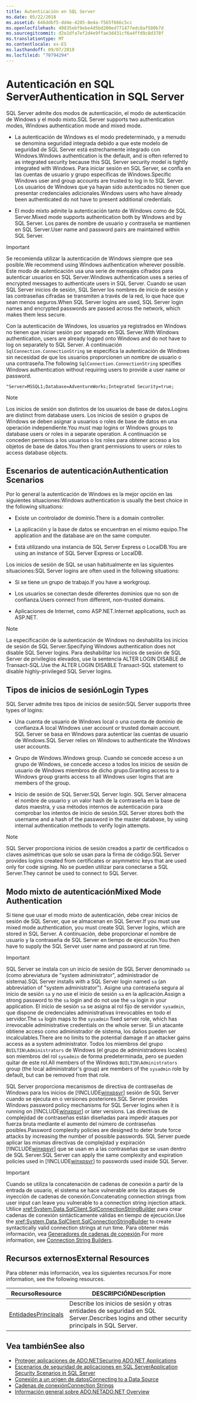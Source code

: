 ```yaml
---
title: Autenticación en SQL Server
ms.date: 05/22/2018
ms.assetid: 646ddbf5-dd4e-4285-8e4a-f565f666c5cc
ms.openlocfilehash: 49835ebf8ebe4d5bd200ed771477edc8af580b7d
ms.sourcegitcommit: d2e1dfa7ef2d4e9ffae3d431cf6a4ffd9c8d378f
ms.translationtype: MT
ms.contentlocale: es-ES
ms.lasthandoff: 09/07/2019
ms.locfileid: "70794294"
---
```

# <a name="authentication-in-sql-server"></a><span data-ttu-id="4a2ad-102">Autenticación en SQL Server</span><span class="sxs-lookup"><span data-stu-id="4a2ad-102">Authentication in SQL Server</span></span>
<span data-ttu-id="4a2ad-103">SQL Server admite dos modos de autenticación, el modo de autenticación de Windows y el modo mixto.</span><span class="sxs-lookup"><span data-stu-id="4a2ad-103">SQL Server supports two authentication modes, Windows authentication mode and mixed mode.</span></span>  
  
- <span data-ttu-id="4a2ad-104">La autenticación de Windows es el modo predeterminado, y a menudo se denomina seguridad integrada debido a que este modelo de seguridad de SQL Server está estrechamente integrado con Windows.</span><span class="sxs-lookup"><span data-stu-id="4a2ad-104">Windows authentication is the default, and is often referred to as integrated security because this SQL Server security model is tightly integrated with Windows.</span></span> <span data-ttu-id="4a2ad-105">Para iniciar sesión en SQL Server, se confía en las cuentas de usuario y grupo específicas de Windows.</span><span class="sxs-lookup"><span data-stu-id="4a2ad-105">Specific Windows user and group accounts are trusted to log in to SQL Server.</span></span> <span data-ttu-id="4a2ad-106">Los usuarios de Windows que ya hayan sido autenticados no tienen que presentar credenciales adicionales.</span><span class="sxs-lookup"><span data-stu-id="4a2ad-106">Windows users who have already been authenticated do not have to present additional credentials.</span></span>  
  
- <span data-ttu-id="4a2ad-107">El modo mixto admite la autenticación tanto de Windows como de SQL Server.</span><span class="sxs-lookup"><span data-stu-id="4a2ad-107">Mixed mode supports authentication both by Windows and by SQL Server.</span></span> <span data-ttu-id="4a2ad-108">Los pares de nombre de usuario y contraseña se mantienen en SQL Server.</span><span class="sxs-lookup"><span data-stu-id="4a2ad-108">User name and password pairs are maintained within SQL Server.</span></span>  
  
> [!IMPORTANT]
> <span data-ttu-id="4a2ad-109">Se recomienda utilizar la autenticación de Windows siempre que sea posible.</span><span class="sxs-lookup"><span data-stu-id="4a2ad-109">We recommend using Windows authentication wherever possible.</span></span> <span data-ttu-id="4a2ad-110">Este modo de autenticación usa una serie de mensajes cifrados para autenticar usuarios en SQL Server.</span><span class="sxs-lookup"><span data-stu-id="4a2ad-110">Windows authentication uses a series of encrypted messages to authenticate users in SQL Server.</span></span> <span data-ttu-id="4a2ad-111">Cuando se usan SQL Server inicios de sesión, SQL Server los nombres de inicio de sesión y las contraseñas cifradas se transmiten a través de la red, lo que hace que sean menos seguros.</span><span class="sxs-lookup"><span data-stu-id="4a2ad-111">When SQL Server logins are used, SQL Server login names and encrypted passwords are passed across the network, which makes them less secure.</span></span>  
  
 <span data-ttu-id="4a2ad-112">Con la autenticación de Windows, los usuarios ya registrados en Windows no tienen que iniciar sesión por separado en SQL Server.</span><span class="sxs-lookup"><span data-stu-id="4a2ad-112">With Windows authentication, users are already logged onto Windows and do not have to log on separately to SQL Server.</span></span> <span data-ttu-id="4a2ad-113">A continuación `SqlConnection.ConnectionString` se especifica la autenticación de Windows sin necesidad de que los usuarios proporcionen un nombre de usuario o una contraseña.</span><span class="sxs-lookup"><span data-stu-id="4a2ad-113">The following `SqlConnection.ConnectionString` specifies Windows authentication without requiring users to provide a user name or password.</span></span>  
  
```  
"Server=MSSQL1;Database=AdventureWorks;Integrated Security=true;  
```  
  
> [!NOTE]
> <span data-ttu-id="4a2ad-114">Los inicios de sesión son distintos de los usuarios de base de datos.</span><span class="sxs-lookup"><span data-stu-id="4a2ad-114">Logins are distinct from database users.</span></span> <span data-ttu-id="4a2ad-115">Los inicios de sesión o grupos de Windows se deben asignar a usuarios o roles de base de datos en una operación independiente.</span><span class="sxs-lookup"><span data-stu-id="4a2ad-115">You must map logins or Windows groups to database users or roles in a separate operation.</span></span> <span data-ttu-id="4a2ad-116">A continuación se conceden permisos a los usuarios o los roles para obtener acceso a los objetos de base de datos.</span><span class="sxs-lookup"><span data-stu-id="4a2ad-116">You then grant permissions to users or roles to access database objects.</span></span>  
  
## <a name="authentication-scenarios"></a><span data-ttu-id="4a2ad-117">Escenarios de autenticación</span><span class="sxs-lookup"><span data-stu-id="4a2ad-117">Authentication Scenarios</span></span>  
 <span data-ttu-id="4a2ad-118">Por lo general la autenticación de Windows es la mejor opción en las siguientes situaciones:</span><span class="sxs-lookup"><span data-stu-id="4a2ad-118">Windows authentication is usually the best choice in the following situations:</span></span>  
  
- <span data-ttu-id="4a2ad-119">Existe un controlador de dominio.</span><span class="sxs-lookup"><span data-stu-id="4a2ad-119">There is a domain controller.</span></span>  
  
- <span data-ttu-id="4a2ad-120">La aplicación y la base de datos se encuentran en el mismo equipo.</span><span class="sxs-lookup"><span data-stu-id="4a2ad-120">The application and the database are on the same computer.</span></span>  
  
- <span data-ttu-id="4a2ad-121">Está utilizando una instancia de SQL Server Express o LocalDB.</span><span class="sxs-lookup"><span data-stu-id="4a2ad-121">You are using an instance of SQL Server Express or LocalDB.</span></span>  
  
 <span data-ttu-id="4a2ad-122">Los inicios de sesión de SQL se usan habitualmente en las siguientes situaciones:</span><span class="sxs-lookup"><span data-stu-id="4a2ad-122">SQL Server logins are often used in the following situations:</span></span>  
  
- <span data-ttu-id="4a2ad-123">Si se tiene un grupo de trabajo.</span><span class="sxs-lookup"><span data-stu-id="4a2ad-123">If you have a workgroup.</span></span>  
  
- <span data-ttu-id="4a2ad-124">Los usuarios se conectan desde diferentes dominios que no son de confianza.</span><span class="sxs-lookup"><span data-stu-id="4a2ad-124">Users connect from different, non-trusted domains.</span></span>  
  
- <span data-ttu-id="4a2ad-125">Aplicaciones de Internet, como ASP.NET.</span><span class="sxs-lookup"><span data-stu-id="4a2ad-125">Internet applications, such as ASP.NET.</span></span>  
  
> [!NOTE]
> <span data-ttu-id="4a2ad-126">La especificación de la autenticación de Windows no deshabilita los inicios de sesión de SQL Server.</span><span class="sxs-lookup"><span data-stu-id="4a2ad-126">Specifying Windows authentication does not disable SQL Server logins.</span></span> <span data-ttu-id="4a2ad-127">Para deshabilitar los inicios de sesión de SQL Server de privilegios elevados, use la sentencia ALTER LOGIN DISABLE de Transact-SQL.</span><span class="sxs-lookup"><span data-stu-id="4a2ad-127">Use the ALTER LOGIN DISABLE Transact-SQL statement to disable highly-privileged SQL Server logins.</span></span>  
  
## <a name="login-types"></a><span data-ttu-id="4a2ad-128">Tipos de inicios de sesión</span><span class="sxs-lookup"><span data-stu-id="4a2ad-128">Login Types</span></span>  
 <span data-ttu-id="4a2ad-129">SQL Server admite tres tipos de inicios de sesión:</span><span class="sxs-lookup"><span data-stu-id="4a2ad-129">SQL Server supports three types of logins:</span></span>  
  
- <span data-ttu-id="4a2ad-130">Una cuenta de usuario de Windows local o una cuenta de dominio de confianza.</span><span class="sxs-lookup"><span data-stu-id="4a2ad-130">A local Windows user account or trusted domain account.</span></span> <span data-ttu-id="4a2ad-131">SQL Server se basa en Windows para autenticar las cuentas de usuario de Windows.</span><span class="sxs-lookup"><span data-stu-id="4a2ad-131">SQL Server relies on Windows to authenticate the Windows user accounts.</span></span>  
  
- <span data-ttu-id="4a2ad-132">Grupo de Windows.</span><span class="sxs-lookup"><span data-stu-id="4a2ad-132">Windows group.</span></span> <span data-ttu-id="4a2ad-133">Cuando se concede acceso a un grupo de Windows, se concede acceso a todos los inicios de sesión de usuario de Windows miembros de dicho grupo.</span><span class="sxs-lookup"><span data-stu-id="4a2ad-133">Granting access to a Windows group grants access to all Windows user logins that are members of the group.</span></span>  
  
- <span data-ttu-id="4a2ad-134">Inicio de sesión de SQL Server.</span><span class="sxs-lookup"><span data-stu-id="4a2ad-134">SQL Server login.</span></span> <span data-ttu-id="4a2ad-135">SQL Server almacena el nombre de usuario y un valor hash de la contraseña en la base de datos maestra, y usa métodos internos de autenticación para comprobar los intentos de inicio de sesión.</span><span class="sxs-lookup"><span data-stu-id="4a2ad-135">SQL Server stores both the username and a hash of the password in the master database, by using internal authentication methods to verify login attempts.</span></span>  
  
> [!NOTE]
> <span data-ttu-id="4a2ad-136">SQL Server proporciona inicios de sesión creados a partir de certificados o claves asimétricas que solo se usan para la firma de código.</span><span class="sxs-lookup"><span data-stu-id="4a2ad-136">SQL Server provides logins created from certificates or asymmetric keys that are used only for code signing.</span></span> <span data-ttu-id="4a2ad-137">No se pueden utilizar para conectarse a SQL Server.</span><span class="sxs-lookup"><span data-stu-id="4a2ad-137">They cannot be used to connect to SQL Server.</span></span>  
  
## <a name="mixed-mode-authentication"></a><span data-ttu-id="4a2ad-138">Modo mixto de autenticación</span><span class="sxs-lookup"><span data-stu-id="4a2ad-138">Mixed Mode Authentication</span></span>  
 <span data-ttu-id="4a2ad-139">Si tiene que usar el modo mixto de autenticación, debe crear inicios de sesión de SQL Server, que se almacenan en SQL Server.</span><span class="sxs-lookup"><span data-stu-id="4a2ad-139">If you must use mixed mode authentication, you must create SQL Server logins, which are stored in SQL Server.</span></span> <span data-ttu-id="4a2ad-140">A continuación, debe proporcionar el nombre de usuario y la contraseña de SQL Server en tiempo de ejecución.</span><span class="sxs-lookup"><span data-stu-id="4a2ad-140">You then have to supply the SQL Server user name and password at run time.</span></span>  
  
> [!IMPORTANT]
> <span data-ttu-id="4a2ad-141">SQL Server se instala con un inicio de sesión de SQL Server denominado `sa` (como abreviatura de "system administrator", administrador de sistema).</span><span class="sxs-lookup"><span data-stu-id="4a2ad-141">SQL Server installs with a SQL Server login named `sa` (an abbreviation of "system administrator").</span></span> <span data-ttu-id="4a2ad-142">Asigne una contraseña segura al inicio de sesión `sa` y no use el inicio de sesión `sa` en la aplicación.</span><span class="sxs-lookup"><span data-stu-id="4a2ad-142">Assign a strong password to the `sa` login and do not use the `sa` login in your application.</span></span> <span data-ttu-id="4a2ad-143">El inicio de sesión `sa` se asigna al rol fijo de servidor `sysadmin`, que dispone de credenciales administrativas irrevocables en todo el servidor.</span><span class="sxs-lookup"><span data-stu-id="4a2ad-143">The `sa` login maps to the `sysadmin` fixed server role, which has irrevocable administrative credentials on the whole server.</span></span> <span data-ttu-id="4a2ad-144">Si un atacante obtiene acceso como administrador de sistema, los daños pueden ser incalculables.</span><span class="sxs-lookup"><span data-stu-id="4a2ad-144">There are no limits to the potential damage if an attacker gains access as a system administrator.</span></span> <span data-ttu-id="4a2ad-145">Todos los miembros del grupo `BUILTIN\Administrators` de Windows (el grupo de administradores locales) son miembros del rol `sysadmin` de forma predeterminada, pero se pueden quitar de este rol.</span><span class="sxs-lookup"><span data-stu-id="4a2ad-145">All members of the Windows `BUILTIN\Administrators` group (the local administrator's group) are members of the `sysadmin` role by default, but can be removed from that role.</span></span>  
  
 <span data-ttu-id="4a2ad-146">SQL Server proporciona mecanismos de directiva de contraseñas de Windows para los inicios de [!INCLUDE[winxpsvr](../../../../../includes/winxpsvr-md.md)] sesión de SQL Server cuando se ejecuta en o versiones posteriores.</span><span class="sxs-lookup"><span data-stu-id="4a2ad-146">SQL Server provides Windows password policy mechanisms for SQL Server logins when it is running on [!INCLUDE[winxpsvr](../../../../../includes/winxpsvr-md.md)] or later versions.</span></span> <span data-ttu-id="4a2ad-147">Las directivas de complejidad de contraseñas están diseñadas para impedir ataques por fuerza bruta mediante el aumento del número de contraseñas posibles.</span><span class="sxs-lookup"><span data-stu-id="4a2ad-147">Password complexity policies are designed to deter brute force attacks by increasing the number of possible passwords.</span></span> <span data-ttu-id="4a2ad-148">SQL Server puede aplicar las mismas directivas de complejidad y expiración [!INCLUDE[winxpsvr](../../../../../includes/winxpsvr-md.md)] que se usan en a las contraseñas que se usan dentro de SQL Server.</span><span class="sxs-lookup"><span data-stu-id="4a2ad-148">SQL Server can apply the same complexity and expiration policies used in [!INCLUDE[winxpsvr](../../../../../includes/winxpsvr-md.md)] to passwords used inside SQL Server.</span></span>  
  
> [!IMPORTANT]
> <span data-ttu-id="4a2ad-149">Cuando se utiliza la concatenación de cadenas de conexión a partir de la entrada de usuario, el sistema se hace vulnerable ante los ataques de inyección de cadenas de conexión.</span><span class="sxs-lookup"><span data-stu-id="4a2ad-149">Concatenating connection strings from user input can leave you vulnerable to a connection string injection attack.</span></span> <span data-ttu-id="4a2ad-150">Utilice <xref:System.Data.SqlClient.SqlConnectionStringBuilder> para crear cadenas de conexión sintácticamente válidas en tiempo de ejecución.</span><span class="sxs-lookup"><span data-stu-id="4a2ad-150">Use the <xref:System.Data.SqlClient.SqlConnectionStringBuilder> to create syntactically valid connection strings at run time.</span></span> <span data-ttu-id="4a2ad-151">Para obtener más información, vea [Generadores de cadenas de conexión](../connection-string-builders.md).</span><span class="sxs-lookup"><span data-stu-id="4a2ad-151">For more information, see [Connection String Builders](../connection-string-builders.md).</span></span>  
  
## <a name="external-resources"></a><span data-ttu-id="4a2ad-152">Recursos externos</span><span class="sxs-lookup"><span data-stu-id="4a2ad-152">External Resources</span></span>  
 <span data-ttu-id="4a2ad-153">Para obtener más información, vea los siguientes recursos.</span><span class="sxs-lookup"><span data-stu-id="4a2ad-153">For more information, see the following resources.</span></span>  
  
|<span data-ttu-id="4a2ad-154">Recurso</span><span class="sxs-lookup"><span data-stu-id="4a2ad-154">Resource</span></span>|<span data-ttu-id="4a2ad-155">DESCRIPCIÓN</span><span class="sxs-lookup"><span data-stu-id="4a2ad-155">Description</span></span>|  
|--------------|-----------------|  
|[<span data-ttu-id="4a2ad-156">Entidades</span><span class="sxs-lookup"><span data-stu-id="4a2ad-156">Principals</span></span>](/sql/relational-databases/security/authentication-access/principals-database-engine)|<span data-ttu-id="4a2ad-157">Describe los inicios de sesión y otras entidades de seguridad en SQL Server.</span><span class="sxs-lookup"><span data-stu-id="4a2ad-157">Describes logins and other security principals in SQL Server.</span></span>|  
  
## <a name="see-also"></a><span data-ttu-id="4a2ad-158">Vea también</span><span class="sxs-lookup"><span data-stu-id="4a2ad-158">See also</span></span>

- [<span data-ttu-id="4a2ad-159">Proteger aplicaciones de ADO.NET</span><span class="sxs-lookup"><span data-stu-id="4a2ad-159">Securing ADO.NET Applications</span></span>](../securing-ado-net-applications.md)
- [<span data-ttu-id="4a2ad-160">Escenarios de seguridad de aplicaciones en SQL Server</span><span class="sxs-lookup"><span data-stu-id="4a2ad-160">Application Security Scenarios in SQL Server</span></span>](application-security-scenarios-in-sql-server.md)
- [<span data-ttu-id="4a2ad-161">Conexión a un origen de datos</span><span class="sxs-lookup"><span data-stu-id="4a2ad-161">Connecting to a Data Source</span></span>](../connecting-to-a-data-source.md)
- [<span data-ttu-id="4a2ad-162">Cadenas de conexión</span><span class="sxs-lookup"><span data-stu-id="4a2ad-162">Connection Strings</span></span>](../connection-strings.md)
- [<span data-ttu-id="4a2ad-163">Información general sobre ADO.NET</span><span class="sxs-lookup"><span data-stu-id="4a2ad-163">ADO.NET Overview</span></span>](../ado-net-overview.md)
